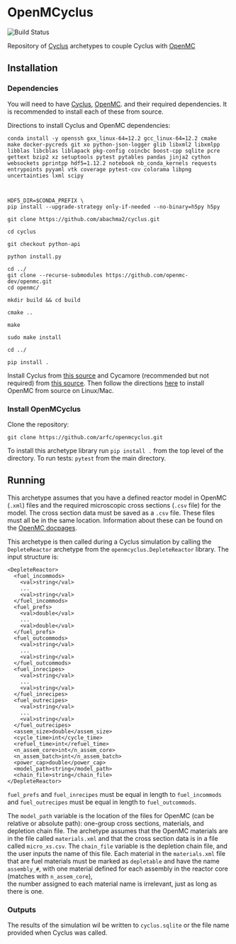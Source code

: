 # OpenMCyclus
![Build Status](https://github.com/arfc/openmcyclus/actions/workflows/test-openmcyclus.yml/badge.svg?branch=main)

Repository of [Cyclus](https://fuelcycle.org/) archetypes to couple Cyclus with [OpenMC](https://docs.openmc.org/en/develop/pythonapi/generated/openmc.run.html)

## Installation 


### Dependencies
You will need to have [Cyclus](www.github.com/cyclus/cyclus), [OpenMC](https://docs.openmc.org).
and their required dependencies. It is recommended to install each of these from source. 

Directions to install Cyclus and OpenMC dependencies:
```
conda install -y openssh gxx_linux-64=12.2 gcc_linux-64=12.2 cmake make docker-pycreds git xo python-json-logger glib libxml2 libxmlpp libblas libcblas liblapack pkg-config coincbc boost-cpp sqlite pcre gettext bzip2 xz setuptools pytest pytables pandas jinja2 cython websockets pprintpp hdf5=1.12.2 notebook nb_conda_kernels requests entrypoints pyyaml vtk coverage pytest-cov colorama libpng uncertainties lxml scipy



HDF5_DIR=$CONDA_PREFIX \
pip install --upgrade-strategy only-if-needed --no-binary=h5py h5py

git clone https://github.com/abachma2/cyclus.git

cd cyclus

git checkout python-api

python install.py

cd ../
git clone --recurse-submodules https://github.com/openmc-dev/openmc.git
cd openmc/

mkdir build && cd build

cmake ..

make

sudo make install

cd ../

pip install .
```

Install Cyclus from [this source](https://github.com/abachma2/cyclus/tree/python-api) and Cycamore (recommended but not required) from 
[this source](https://github.com/abachma2/cycamore/tree/2023-04-maintenance). 
Then follow the directions [here](https://docs.openmc.org/en/stable/quickinstall.html) to install OpenMC from source on Linux/Mac.

### Install OpenMCyclus
Clone the repository:

```
git clone https://github.com/arfc/openmcyclus.git 
```

To install this archetype library run ``pip install .`` from the top level of the 
directory. To run tests: ``pytest`` from the main directory.

## Running
This archetype assumes that you have a defined reactor model in OpenMC (``.xml``) 
files and the required microscopic cross sections (``.csv`` file) for the model. 
The cross section data must be saved as a ``.csv`` file. These files must 
all be in the same location. Information about these can be found on the 
[OpenMC docpages](https://docs.openmc.org). 

This archetype is then called during a Cyclus simulation by calling 
the ``DepleteReactor`` archetype from the ``openmcyclus.DepleteReactor`` 
library. The input structure is:

    <DepleteReactor>
      <fuel_incommods>
        <val>string</val>
        ...
        <val>string</val>
      </fuel_incommods>
      <fuel_prefs>
        <val>double</val>
        ...
        <val>double</val>
      </fuel_prefs>
      <fuel_outcommods>
        <val>string</val>
        ...
        <val>string</val>
      </fuel_outcommods>
      <fuel_inrecipes>
        <val>string</val> 
        ...
        <val>string</val>
      </fuel_inrecipes>
      <fuel_outrecipes>
        <val>string</val> 
        ...
        <val>string</val>
      </fuel_outrecipes>
      <assem_size>double</assem_size>
      <cycle_time>int</cycle_time>
      <refuel_time>int</refuel_time>
      <n_assem_core>int</n_assem_core>
      <n_assem_batch>int</n_assem_batch>
      <power_cap>double</power_cap>
      <model_path>string</model_path>
      <chain_file>string</chain_file>
    </DepleteReactor>

`fuel_prefs` and `fuel_inrecipes` must be equal in length to 
`fuel_incommods` and `fuel_outrecipes` must be equal in length to `fuel_outcommods`. 

The `model_path` variable is the location of the files for OpenMC (can be 
relative or absolute path): one-group cross sections, materials, and depletion 
chain file. The archetype assumes that 
the OpenMC materials are in the file called `materials.xml` and that the cross 
section data is in a file called `micro_xs.csv`. The `chain_file` variable 
is the depletion chain file, and the user inputs the name of this file. 
Each material in the `materials.xml` file that are fuel materials must 
be marked as `depletable` and have the name `assembly_#`, with one material 
defined for each assembly in the reactor core (matches with `n_assem_core`),  
the number assigned to each material name is irrelevant, just as long as  
there is one. 

### Outputs
The results of the simulation wil be written to `cyclus.sqlite`
or the file name provided when Cyclus was called. 
